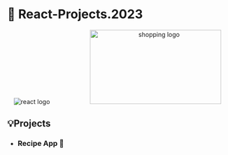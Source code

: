 #  🔗 React-Projects.2023

<div align="center">
    <img src="https://user-images.githubusercontent.com/87585934/190381777-fd1ffacd-5950-4af0-aa5a-fe186021230e.png" alt="react logo"> 
    &emsp;&emsp;&emsp;&emsp;&emsp;&emsp;
    <img src="https://user-images.githubusercontent.com/114832629/223332305-7e87f079-fc4b-4a3a-b353-cc1692e12974.png" alt="shopping logo" width="300px" height="170px"> 
</div>

## 💡Projects
 - ### Recipe App 🍜